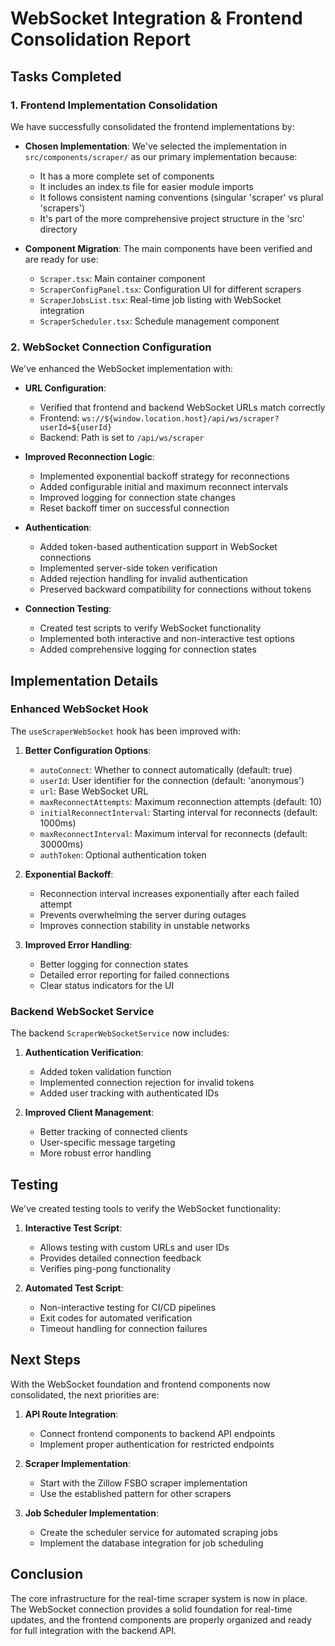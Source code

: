 # WebSocket Integration & Frontend Consolidation Report

## Tasks Completed

### 1. Frontend Implementation Consolidation

We have successfully consolidated the frontend implementations by:

- **Chosen Implementation**: We've selected the implementation in `src/components/scraper/` as our primary implementation because:
  - It has a more complete set of components
  - It includes an index.ts file for easier module imports
  - It follows consistent naming conventions (singular 'scraper' vs plural 'scrapers')
  - It's part of the more comprehensive project structure in the 'src' directory

- **Component Migration**: The main components have been verified and are ready for use:
  - `Scraper.tsx`: Main container component
  - `ScraperConfigPanel.tsx`: Configuration UI for different scrapers
  - `ScraperJobsList.tsx`: Real-time job listing with WebSocket integration
  - `ScraperScheduler.tsx`: Schedule management component

### 2. WebSocket Connection Configuration

We've enhanced the WebSocket implementation with:

- **URL Configuration**:
  - Verified that frontend and backend WebSocket URLs match correctly
  - Frontend: `ws://${window.location.host}/api/ws/scraper?userId=${userId}`
  - Backend: Path is set to `/api/ws/scraper`

- **Improved Reconnection Logic**:
  - Implemented exponential backoff strategy for reconnections
  - Added configurable initial and maximum reconnect intervals
  - Improved logging for connection state changes
  - Reset backoff timer on successful connection

- **Authentication**:
  - Added token-based authentication support in WebSocket connections
  - Implemented server-side token verification
  - Added rejection handling for invalid authentication
  - Preserved backward compatibility for connections without tokens

- **Connection Testing**:
  - Created test scripts to verify WebSocket functionality
  - Implemented both interactive and non-interactive test options
  - Added comprehensive logging for connection states

## Implementation Details

### Enhanced WebSocket Hook

The `useScraperWebSocket` hook has been improved with:

1. **Better Configuration Options**:
   - `autoConnect`: Whether to connect automatically (default: true)
   - `userId`: User identifier for the connection (default: 'anonymous')
   - `url`: Base WebSocket URL
   - `maxReconnectAttempts`: Maximum reconnection attempts (default: 10)
   - `initialReconnectInterval`: Starting interval for reconnects (default: 1000ms)
   - `maxReconnectInterval`: Maximum interval for reconnects (default: 30000ms)
   - `authToken`: Optional authentication token

2. **Exponential Backoff**:
   - Reconnection interval increases exponentially after each failed attempt
   - Prevents overwhelming the server during outages
   - Improves connection stability in unstable networks

3. **Improved Error Handling**:
   - Better logging for connection states
   - Detailed error reporting for failed connections
   - Clear status indicators for the UI

### Backend WebSocket Service

The backend `ScraperWebSocketService` now includes:

1. **Authentication Verification**:
   - Added token validation function
   - Implemented connection rejection for invalid tokens
   - Added user tracking with authenticated IDs

2. **Improved Client Management**:
   - Better tracking of connected clients
   - User-specific message targeting
   - More robust error handling

## Testing

We've created testing tools to verify the WebSocket functionality:

1. **Interactive Test Script**:
   - Allows testing with custom URLs and user IDs
   - Provides detailed connection feedback
   - Verifies ping-pong functionality

2. **Automated Test Script**:
   - Non-interactive testing for CI/CD pipelines
   - Exit codes for automated verification
   - Timeout handling for connection failures

## Next Steps

With the WebSocket foundation and frontend components now consolidated, the next priorities are:

1. **API Route Integration**:
   - Connect frontend components to backend API endpoints
   - Implement proper authentication for restricted endpoints

2. **Scraper Implementation**:
   - Start with the Zillow FSBO scraper implementation
   - Use the established pattern for other scrapers

3. **Job Scheduler Implementation**:
   - Create the scheduler service for automated scraping jobs
   - Implement the database integration for job scheduling

## Conclusion

The core infrastructure for the real-time scraper system is now in place. The WebSocket connection provides a solid foundation for real-time updates, and the frontend components are properly organized and ready for full integration with the backend API.
